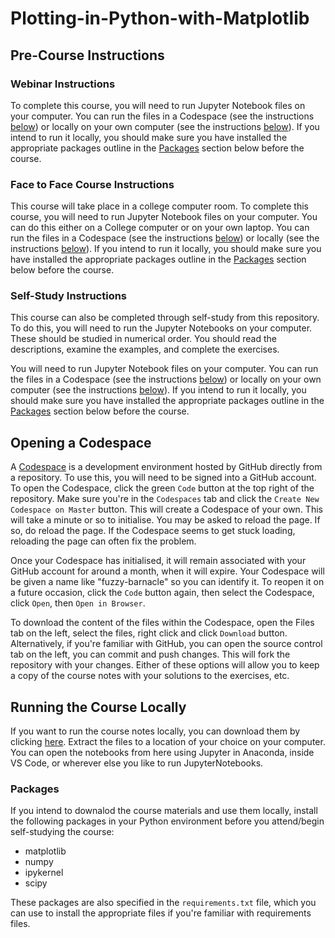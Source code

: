 # Plotting-in-Python-with-Matplotlib

## Pre-Course Instructions

### Webinar Instructions

To complete this course, you will need to run Jupyter Notebook files on your computer. You can run the files in a Codespace (see the instructions [below](#opening-a-codespace)) or locally on your own computer (see the instructions [below](#running-the-course-locally)). If you intend to run it locally, you should make sure you have installed the appropriate packages outline in the [Packages](#packages) section below before the course.

### Face to Face Course Instructions

This course will take place in a college computer room. To complete this course, you will need to run Jupyter Notebook files on your computer. You can do this either on a College computer or on your own laptop. You can run the files in a Codespace (see the instructions [below](#opening-a-codespace)) or locally (see the instructions [below](#running-the-course-locally)). If you intend to run it locally, you should make sure you have installed the appropriate packages outline in the [Packages](#packages) section below before the course.

### Self-Study Instructions

This course can also be completed through self-study from this repository. To do this, you will need to run the Jupyter Notebooks on your computer. These should be studied in numerical order. You should read the descriptions, examine the examples, and complete the exercises.

You will need to run Jupyter Notebook files on your computer. You can run the files in a Codespace (see the instructions [below](#opening-a-codespace)) or locally on your own computer (see the instructions [below](#running-the-course-locally)). If you intend to run it locally, you should make sure you have installed the appropriate packages outline in the [Packages](#packages) section below before the course.

## Opening a Codespace

A [Codespace](https://docs.github.com/en/codespaces/overview) is a development environment hosted by GitHub directly from a repository. To use this, you will need to be signed into a GitHub account. To open the Codespace, click the green ```Code``` button at the top right of the repository. Make sure you're in the ```Codespaces``` tab and click the ```Create New Codespace on Master``` button. This will create a Codespace of your own. This will take a minute or so to initialise. You may be asked to reload the page. If so, do reload the page. If the Codespace seems to get stuck loading, reloading the page can often fix the problem.

Once your Codespace has initialised, it will remain associated with your GitHub account for around a month, when it will expire. Your Codespace will be given a name like "fuzzy-barnacle" so you can identify it. To reopen it on a future occasion, click the ```Code``` button again, then select the Codespace, click ```Open```, then ```Open in Browser```.

To download the content of the files within the Codespace, open the Files tab on the left, select the files, right click and click ```Download``` button. Alternatively, if you're familiar with GitHub, you can open the source control tab on the left, you can commit and push changes. This will fork the repository with your changes. Either of these options will allow you to keep a copy of the course notes with your solutions to the exercises, etc.

## Running the Course Locally

If you want to run the course notes locally, you can download them by clicking [here](https://github.com/coolernato/Plotting-in-Python-with-Matplotlib/archive/refs/heads/main.zip). Extract the files to a location of your choice on your computer. You can open the notebooks from here using Jupyter in Anaconda, inside VS Code, or wherever else you like to run JupyterNotebooks.

### Packages

If you intend to downalod the course materials and use them locally, install the following packages in your Python environment before you attend/begin self-studying the course:

* matplotlib
* numpy
* ipykernel
* scipy

These packages are also specified in the ```requirements.txt``` file, which you can use to install the appropriate files if you're familiar with requirements files.
